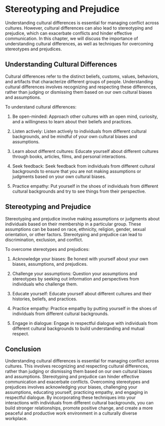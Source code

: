 Stereotyping and Prejudice
=========================================================================

Understanding cultural differences is essential for managing conflict across cultures. However, cultural differences can also lead to stereotyping and prejudice, which can exacerbate conflicts and hinder effective communication. In this chapter, we will discuss the importance of understanding cultural differences, as well as techniques for overcoming stereotypes and prejudices.

Understanding Cultural Differences
----------------------------------

Cultural differences refer to the distinct beliefs, customs, values, behaviors, and artifacts that characterize different groups of people. Understanding cultural differences involves recognizing and respecting these differences, rather than judging or dismissing them based on our own cultural biases and assumptions.

To understand cultural differences:

1. Be open-minded: Approach other cultures with an open mind, curiosity, and a willingness to learn about their beliefs and practices.

2. Listen actively: Listen actively to individuals from different cultural backgrounds, and be mindful of your own cultural biases and assumptions.

3. Learn about different cultures: Educate yourself about different cultures through books, articles, films, and personal interactions.

4. Seek feedback: Seek feedback from individuals from different cultural backgrounds to ensure that you are not making assumptions or judgments based on your own cultural biases.

5. Practice empathy: Put yourself in the shoes of individuals from different cultural backgrounds and try to see things from their perspective.

Stereotyping and Prejudice
--------------------------

Stereotyping and prejudice involve making assumptions or judgments about individuals based on their membership in a particular group. These assumptions can be based on race, ethnicity, religion, gender, sexual orientation, or other factors. Stereotyping and prejudice can lead to discrimination, exclusion, and conflict.

To overcome stereotypes and prejudices:

1. Acknowledge your biases: Be honest with yourself about your own biases, assumptions, and prejudices.

2. Challenge your assumptions: Question your assumptions and stereotypes by seeking out information and perspectives from individuals who challenge them.

3. Educate yourself: Educate yourself about different cultures and their histories, beliefs, and practices.

4. Practice empathy: Practice empathy by putting yourself in the shoes of individuals from different cultural backgrounds.

5. Engage in dialogue: Engage in respectful dialogue with individuals from different cultural backgrounds to build understanding and mutual respect.

Conclusion
----------

Understanding cultural differences is essential for managing conflict across cultures. This involves recognizing and respecting cultural differences, rather than judging or dismissing them based on our own cultural biases and assumptions. Stereotyping and prejudice can hinder effective communication and exacerbate conflicts. Overcoming stereotypes and prejudices involves acknowledging your biases, challenging your assumptions, educating yourself, practicing empathy, and engaging in respectful dialogue. By incorporating these techniques into your interactions with individuals from different cultural backgrounds, you can build stronger relationships, promote positive change, and create a more peaceful and productive work environment in a culturally diverse workplace.
